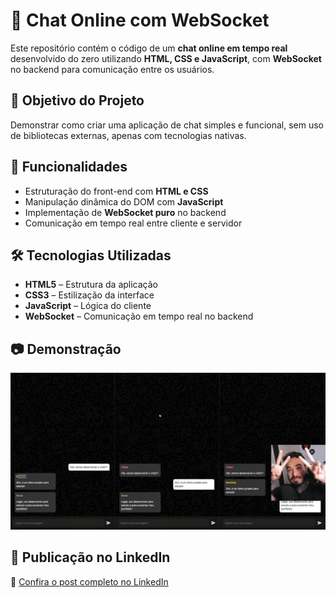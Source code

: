 # 💬 Chat Online com WebSocket  

Este repositório contém o código de um **chat online em tempo real** desenvolvido do zero utilizando **HTML, CSS e JavaScript**, com **WebSocket** no backend para comunicação entre os usuários.  

## 🎯 Objetivo do Projeto  
Demonstrar como criar uma aplicação de chat simples e funcional, sem uso de bibliotecas externas, apenas com tecnologias nativas.  

## 🚀 Funcionalidades  
- Estruturação do front-end com **HTML e CSS**  
- Manipulação dinâmica do DOM com **JavaScript**  
- Implementação de **WebSocket puro** no backend  
- Comunicação em tempo real entre cliente e servidor  

## 🛠️ Tecnologias Utilizadas  
- **HTML5** – Estrutura da aplicação  
- **CSS3** – Estilização da interface  
- **JavaScript** – Lógica do cliente  
- **WebSocket** – Comunicação em tempo real no backend  

## 📷 Demonstração  

<img width="600px" src="https://github.com/feliperyo/chat/blob/main/assets/mockup-chat.png?raw=true"/>

## 🔗 Publicação no LinkedIn  
📢 [Confira o post completo no LinkedIn](https://www.linkedin.com/posts/feliperyo_devclub-desenvolvimentoweb-fullstack-activity-7306045105050656769-eI1d?utm_source=share&utm_medium=member_desktop&rcm=ACoAAEuIYKEBxP9k3gv5xO5YRa3nJ5jqYNsv6qU)  
